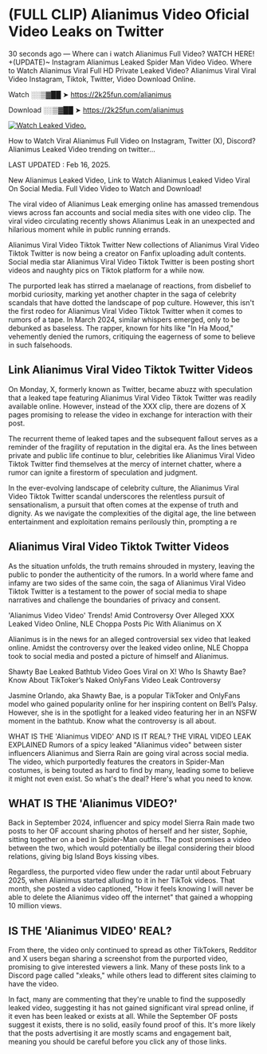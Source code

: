 # (FULL CLIP) Alianimus Video Oficial Video Leaks on Twitter

30 seconds ago — Where can i watch Alianimus Full Video? WATCH HERE! +(UPDATE)~ Instagram Alianimus Leaked Spider Man Video Video. Where to Watch Alianimus Viral Full HD Private Leaked Video? Alianimus Viral Viral Video Instagram, Tiktok, Twitter, Video Download Online.

Watch ░░▒▓██ ➤ https://2k25fun.com/alianimus

Download ░░▒▓██ ➤ https://2k25fun.com/alianimus

[![Watch Leaked Video.](https://miro.medium.com/v2/resize:fit:828/format:webp/1*cilzJN44JGOrTw9NJCrNHA.gif "Watch Leaked Video")](https://2k25fun.com/alianimus)

How to Watch Viral Alianimus Full Video on Instagram, Twitter (X), Discord? Alianimus Leaked Video trending on twitter...

LAST UPDATED : Feb 16, 2025.

New Alianimus Leaked Video, Link to Watch Alianimus Leaked Video Viral On Social Media. Full Video Video to Watch and Download!

The viral video of Alianimus Leak emerging online has amassed tremendous views across fan accounts and social media sites with one video clip. The viral video circulating recently shows Alianimus Leak in an unexpected and hilarious moment while in public running errands.

Alianimus Viral Video Tiktok Twitter New collections of Alianimus Viral Video Tiktok Twitter is now being a creator on Fanfix uploading adult contents. Social media star Alianimus Viral Video Tiktok Twitter is been posting short videos and naughty pics on Tiktok platform for a while now.

The purported leak has stirred a maelanage of reactions, from disbelief to morbid curiosity, marking yet another chapter in the saga of celebrity scandals that have dotted the landscape of pop culture. However, this isn't the first rodeo for Alianimus Viral Video Tiktok Twitter when it comes to rumors of a tape. In March 2024, similar whispers emerged, only to be debunked as baseless. The rapper, known for hits like "In Ha Mood," vehemently denied the rumors, critiquing the eagerness of some to believe in such falsehoods.

## Link Alianimus Viral Video Tiktok Twitter Videos

On Monday, X, formerly known as Twitter, became abuzz with speculation that a leaked tape featuring Alianimus Viral Video Tiktok Twitter was readily available online. However, instead of the XXX clip, there are dozens of X pages promising to release the video in exchange for interaction with their post.

The recurrent theme of leaked tapes and the subsequent fallout serves as a reminder of the fragility of reputation in the digital era. As the lines between private and public life continue to blur, celebrities like Alianimus Viral Video Tiktok Twitter find themselves at the mercy of internet chatter, where a rumor can ignite a firestorm of speculation and judgment.

In the ever-evolving landscape of celebrity culture, the Alianimus Viral Video Tiktok Twitter scandal underscores the relentless pursuit of sensationalism, a pursuit that often comes at the expense of truth and dignity. As we navigate the complexities of the digital age, the line between entertainment and exploitation remains perilously thin, prompting a re

##  Alianimus Viral Video Tiktok Twitter Videos

As the situation unfolds, the truth remains shrouded in mystery, leaving the public to ponder the authenticity of the rumors. In a world where fame and infamy are two sides of the same coin, the saga of Alianimus Viral Video Tiktok Twitter is a testament to the power of social media to shape narratives and challenge the boundaries of privacy and consent.

'Alianimus Video Video' Trends! Amid Controversy Over Alleged XXX Leaked Video Online, NLE Choppa Posts Pic With Alianimus on X

Alianimus is in the news for an alleged controversial sex video that leaked online. Amidst the controversy over the leaked video online, NLE Choppa took to social media and posted a picture of himself and Alianimus.

Shawty Bae Leaked Bathtub Video Goes Viral on X! Who Is Shawty Bae? Know About TikToker’s Naked OnlyFans Video Leak Controversy

Jasmine Orlando, aka Shawty Bae, is a popular TikToker and OnlyFans model who gained popularity online for her inspiring content on Bell’s Palsy. However, she is in the spotlight for a leaked video featuring her in an NSFW moment in the bathtub. Know what the controversy is all about.

WHAT IS THE 'Alianimus VIDEO' AND IS IT REAL? THE VIRAL VIDEO LEAK EXPLAINED Rumors of a spicy leaked "Alianimus video" between sister influencers Alianimus and Sierra Rain are going viral across social media. The video, which purportedly features the creators in Spider-Man costumes, is being touted as hard to find by many, leading some to believe it might not even exist. So what's the deal? Here's what you need to know.

## WHAT IS THE 'Alianimus VIDEO?'

Back in September 2024, influencer and spicy model Sierra Rain made two posts to her OF account sharing photos of herself and her sister, Sophie, sitting together on a bed in Spider-Man outfits. The post promises a video between the two, which would potentially be illegal considering their blood relations, giving big Island Boys kissing vibes.

Regardless, the purported video flew under the radar until about February 2025, when Alianimus started alluding to it in her TikTok videos. That month, she posted a video captioned, "How it feels knowing I will never be able to delete the Alianimus video off the internet" that gained a whopping 10 million views.

## IS THE 'Alianimus VIDEO' REAL?

From there, the video only continued to spread as other TikTokers, Redditor and X users began sharing a screenshot from the purported video, promising to give interested viewers a link. Many of these posts link to a Discord page called "xleaks," while others lead to different sites claiming to have the video.

In fact, many are commenting that they're unable to find the supposedly leaked video, suggesting it has not gained significant viral spread online, if it even has been leaked or exists at all. While the September OF posts suggest it exists, there is no solid, easily found proof of this. It's more likely that the posts advertising it are mostly scams and engagement bait, meaning you should be careful before you click any of those links.